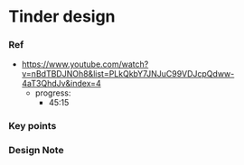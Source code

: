 # Tinder design

### Ref
- https://www.youtube.com/watch?v=nBdTBDJNOh8&list=PLkQkbY7JNJuC99VDJcpQdww-4aT3QhdJv&index=4
	- progress:
		- 45:15

### Key points

### Design Note